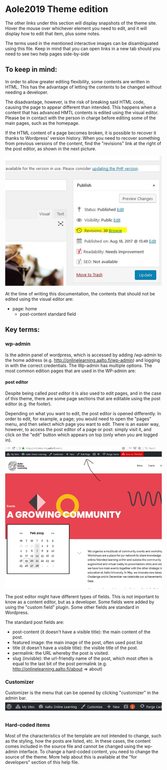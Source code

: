 # Aole2019 Theme edition

The other links under this section will display snapshots of the theme site. Hover the mouse over whichever element you need to edit, and it will display how to edit that item, plus some notes.

The terms used in the mentioned interactive images can be disambiguated using this file.
Keep in mind that you can open links in a new tab should you need to see two help pages side-by-side

## To keep in mind:

In order to allow greater editing flexibility, some contents are written in HTML. This has the advantage of letting the contents to be changed without needing a developer.

The disadvantage, however, is the risk of breaking said HTML code, causing the page to appear different than intended. This happens when a content that has advanced HMTL contents is edited using the visual editor. Please be in contact with the person in charge before editing some of the main pages, such as the homepage.

If the HTML content of a page becomes broken, it is possible to recover it thanks to Wordpress' version history. When you need to recover something from previous versions of the content, find the "revisions" link at the right of the post editor, as shown in the next picture.

![How to recover from messing up contents, sometimes](./res/enter-version-history.JPG)

At the time of writing this documentation, the contents that should not be edited using the visual editor are:
* page: home
  * post-content standard field

## Key terms:
### wp-admin

Is the admin panel of wordpress, which is accessed by adding /wp-admin to the home address (e.g. http://onlinelearning.aalto.fi/wp-admin) and logging in with the correct credentials.
The Wp-admin has multiple options. The most common edition pages that are used in the WP-admin are:

#### post editor

Despite being called *post editor* it is also used to edit pages, and in the case of this theme, there are some page sections that are editable using the post editor (e.g. the footer).

Depending on what you want to edit, the post editor is opened differently. In order to edit, for example, a page; you would need to open the "pages" menu, and then select which page you want to edit. There is an easier way, however, to access the post editor of a page or post: simply visit it, and click on the "edit" button which appears on top (only when you are logged in).

![How to edit most of the contents](./res/enter-post-editor-0.JPG)

The post editor might have different types of fields. This is not important to know as a content editor, but as a developer. Some fields were added by using the "custom field" plugin. Some other fields are standard in Wordpress.

The standard post fields are:
* post-content (it doesn't have a visible title): the main content of the post.
* featured image: the main image of the post, often used post list
* title (it doesn't have a visible title): the visible title of the post.
* permalink: the URL whereby the post is visited.
* slug (invisble): the url-friendly name of the post, which most often is equal to the last bit of the post permalink (e.g. http://onlinelearning.aalto.fi/about => about)

### Customizer

Customizer is the menu that can be opened by clicking "customizer" in the admin bar.
![How to open the customizer](./res/enter-customizer.JPG)

### Hard-coded items

Most of the characteristics of the template are not intended to change, such as the styling, how the posts are listed, etc. In these cases, the content comes included in the source file and cannot be changed using the wp-admin interface. To change a hard-coded content, you need to change the source of the theme. More help about this is available at the "for developers" section of this help file.
